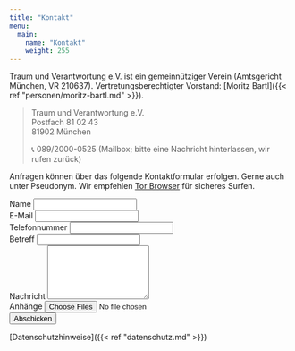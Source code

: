 ```yaml
---
title: "Kontakt"
menu:
  main:
    name: "Kontakt"
    weight: 255
---
```


Traum und Verantwortung e.V. ist ein gemeinnütziger Verein (Amtsgericht München, VR 210637). Vertretungsberechtigter Vorstand: [Moritz Bartl]({{< ref "personen/moritz-bartl.md" >}}).

> Traum und Verantwortung e.V.\
> Postfach 81 02 43\
> 81902 München
>
> 📞 089/2000-0525 (Mailbox; bitte eine Nachricht hinterlassen, wir rufen zurück)

Anfragen können über das folgende Kontaktformular erfolgen. Gerne auch unter Pseudonym. Wir empfehlen [Tor Browser](https://www.torproject.org/) für sicheres Surfen.

<form action="https://forms.traum-und-verantwortung.de/contact.php" method="post" enctype="multipart/form-data" id="ts_form_element_id" name="edit_submission_form">
<input type="hidden" id="form_tools_published_form_id" value="1">
<label for="name">Name</label>
<input type="text" name="name" value="" id="name">
<br/>
<label for="email">E-Mail</label>
<input type="text" name="email" value="" id="email">
<br/>
<label for="email">Telefonnummer</label>
<input type="text" name="phone" value="" id="phone">
<br/>
<label for="subject">Betreff</label>
<input type="text" name="subject" value="" id="subject">
<br/>
<label for="body_id">Nachricht</label>
<textarea name="body" id="body_id" rows="6"></textarea>
<br/>
<label for="attachments[]">Anhänge</label>
<input type="file" class="cf_file_upload_btn" name="attachments[]" multiple="multiple"> 
<input type="hidden" class="cf_file_field_id" value="6">
<br/>
<input type="submit" name="form_tools_continue" value="Abschicken" id="submit">
</form>

[Datenschutzhinweise]({{< ref "datenschutz.md" >}})